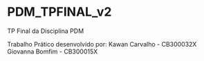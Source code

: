 # PDM_TPFINAL_v2
TP Final da Disciplina PDM

Trabalho Prático desenvolvido por:
Kawan Carvalho 	- CB300032X
Giovanna Bomfim	- CB300015X